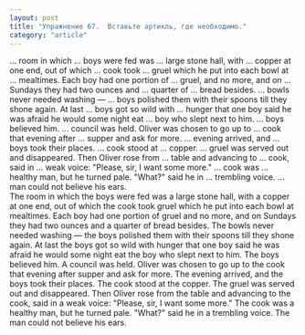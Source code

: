 ```yaml
---
layout: post
title: "Упражнение 67.  Вставьте артикль, где необходимо."
category: "article"
---
```

<section class="question">
... room in which ... boys were fed was ... large stone hall, with ... copper at one end, out of which ... cook took ... gruel which he put into each bowl at ... mealtimes. Each boy had one portion of ... gruel, and no more, and on ... Sundays they had two ounces and ... quarter of ... bread besides. ... bowls never needed washing — ... boys polished them with their spoons till they shone again. At last ... boys got so wild with ... hunger that one boy said he was afraid he would some night eat ... boy who slept next to him. ... boys believed him. ... council was held. Oliver was chosen to go up to ... cook that evening after ... supper and ask for more. ... evening arrived, and ... boys took their places. ... cook stood at ... copper. ... gruel was served out and disappeared. Then Oliver rose from ... table and advancing to ... cook, said in ... weak voice: "Please, sir, I want some
more." ... cook was ... healthy man, but he turned pale. "What?" said he in ... trembling voice. ... man could not believe his ears.
</section>

<section class="answer">
The room in which the boys were fed was a large stone hall, with a copper at one end, out of which the cook took gruel which he put into each bowl at mealtimes. Each boy had one portion of gruel and no more, and on Sundays they had two ounces and a quarter of bread besides. The bowls never needed washing — the boys polished them with their spoons till they shone again. At last the boys got so wild with hunger that one boy said he was afraid he would some night eat the boy who slept next to him. The boys believed him. A council was held. Oliver was chosen to go up to the cook that evening after supper and ask for more. The evening arrived, and the boys took their places. The cook stood at the copper. The gruel was served out and disappeared. Then Oliver rose from the table and advancing to the cook, said in a weak voice: "Please, sir, I want some more." The cook was a healthy man, but he turned pale. "What?" said he in a trembling voice. The man could not believe his ears.
</section>